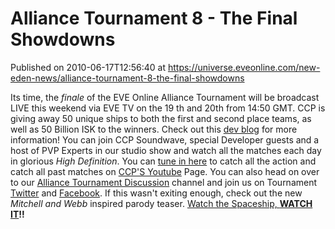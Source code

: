 # Alliance Tournament 8 - The Final Showdowns
Published on 2010-06-17T12:56:40 at https://universe.eveonline.com/new-eden-news/alliance-tournament-8-the-final-showdowns

Its time, the _finale_ of the EVE Online Alliance Tournament will be broadcast LIVE this weekend via EVE TV on the 19 th and 20th from 14:50 GMT. CCP is giving away 50 unique ships to both the first and second place teams, as well as 50 Billion ISK to the winners. Check out this [dev blog](http://www.eveonline.com/devblog.asp?a=blog&bid=764) for more information! You can join CCP Soundwave, special Developer guests and a host of PVP Experts in our studio show and watch all the matches each day in glorious _High Definition_. You can [tune in here](http://www.eveonline.com/events/alliances/tournament/t8/viewersd.asp) to catch all the action and catch all past matches on [CCP'S Youtube](http://www.youtube.com/user/ccpgames?blend=2&ob=4) Page. You can also head on over to our [Alliance Tournament Discussion](http://www.eveonline.com/ingameboard.asp?a=channel&channelID=422285) channel and join us on Tournament [Twitter](http://twitter.com/evetournament) and [Facebook](http://www.facebook.com/eveonline).  If this wasn't exiting enough, check out the new _Mitchell and Webb_ inspired parody teaser. [Watch the Spaceship, ](http://www.youtube.com/watch?v=TFVnrFNMDiE)**[WATCH IT](http://www.youtube.com/watch?v=TFVnrFNMDiE)!!**
